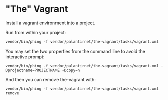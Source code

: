 # "The" Vagrant

Install a vagrant environment into a project.

Run from within your project:

```
vendor/bin/phing -f vendor/palantirnet/the-vagrant/tasks/vagrant.xml
```

You may set the two properties from the command line to avoid the interactive prompt:

```
vendor/bin/phing -f vendor/palantirnet/the-vagrant/tasks/vagrant.xml -Dprojectname=PROJECTNAME -Dcopy=n
```

And then you can remove the-vagrant with:

```
vendor/bin/phing -f vendor/palantirnet/the-vagrant/tasks/vagrant.xml remove
```
